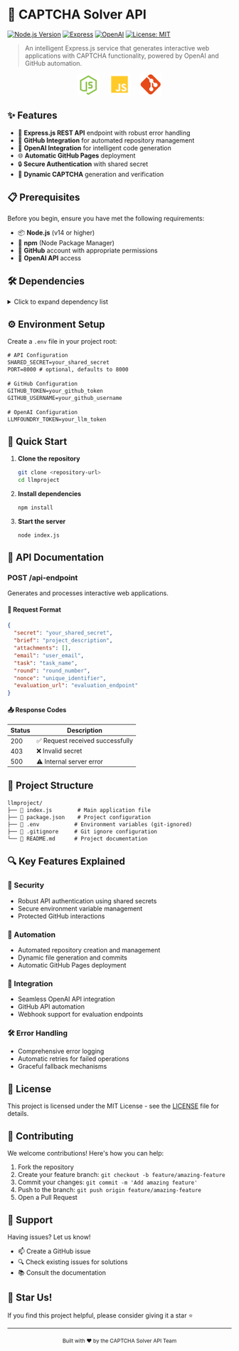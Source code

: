# 🤖 CAPTCHA Solver API

[![Node.js Version](https://img.shields.io/badge/node-%3E%3D14-brightgreen)](https://nodejs.org)
[![Express](https://img.shields.io/badge/express-v5.1.0-blue)](https://expressjs.com/)
[![OpenAI](https://img.shields.io/badge/openai-v6.4.0-orange)](https://openai.com/)
[![License: MIT](https://img.shields.io/badge/License-MIT-yellow.svg)](https://opensource.org/licenses/MIT)

> An intelligent Express.js service that generates interactive web applications with CAPTCHA functionality, powered by OpenAI and GitHub automation.

<div align="center">
  <img src="https://raw.githubusercontent.com/PKief/vscode-material-icon-theme/main/icons/nodejs.svg" alt="Node.js" width="50"/>
  &nbsp;&nbsp;&nbsp;
  <img src="https://raw.githubusercontent.com/PKief/vscode-material-icon-theme/main/icons/javascript.svg" alt="JavaScript" width="50"/>
  &nbsp;&nbsp;&nbsp;
  <img src="https://raw.githubusercontent.com/PKief/vscode-material-icon-theme/main/icons/git.svg" alt="Git" width="50"/>
</div>

## ✨ Features

- 🚀 **Express.js REST API** endpoint with robust error handling
- 🔄 **GitHub Integration** for automated repository management
- 🧠 **OpenAI Integration** for intelligent code generation
- 🌐 **Automatic GitHub Pages** deployment
- 🔒 **Secure Authentication** with shared secret
- 📝 **Dynamic CAPTCHA** generation and verification

## 📋 Prerequisites

Before you begin, ensure you have met the following requirements:

- 📦 **Node.js** (v14 or higher)
- 🔧 **npm** (Node Package Manager)
- 🐙 **GitHub** account with appropriate permissions
- 🔑 **OpenAI API** access

## 🛠️ Dependencies

<details>
<summary>Click to expand dependency list</summary>

| Package | Version | Description |
|---------|---------|-------------|
| @octokit/rest | ^22.0.0 | GitHub API client |
| axios | ^1.12.2 | HTTP client for API requests |
| body-parser | ^2.2.0 | Request body parser |
| dotenv | ^17.2.3 | Environment variables manager |
| express | ^5.1.0 | Web application framework |
| openai | ^6.4.0 | OpenAI API client |

</details>

## ⚙️ Environment Setup

Create a `.env` file in your project root:

```env
# API Configuration
SHARED_SECRET=your_shared_secret
PORT=8000 # optional, defaults to 8000

# GitHub Configuration
GITHUB_TOKEN=your_github_token
GITHUB_USERNAME=your_github_username

# OpenAI Configuration
LLMFOUNDRY_TOKEN=your_llm_token
```

## 🚀 Quick Start

1. **Clone the repository**
   ```bash
   git clone <repository-url>
   cd llmproject
   ```

2. **Install dependencies**
   ```bash
   npm install
   ```

3. **Start the server**
   ```bash
   node index.js
   ```

## 📡 API Documentation

### POST /api-endpoint

Generates and processes interactive web applications.

#### 📝 Request Format
```json
{
  "secret": "your_shared_secret",
  "brief": "project_description",
  "attachments": [],
  "email": "user_email",
  "task": "task_name",
  "round": "round_number",
  "nonce": "unique_identifier",
  "evaluation_url": "evaluation_endpoint"
}
```

#### 📤 Response Codes

| Status | Description |
|--------|-------------|
| 200 | ✅ Request received successfully |
| 403 | ❌ Invalid secret |
| 500 | ⚠️ Internal server error |

## 📁 Project Structure

```
llmproject/
├── 📄 index.js        # Main application file
├── 📄 package.json    # Project configuration
├── 📄 .env           # Environment variables (git-ignored)
├── 📄 .gitignore     # Git ignore configuration
└── 📄 README.md      # Project documentation
```

## 🔍 Key Features Explained

### 🔐 Security
- Robust API authentication using shared secrets
- Secure environment variable management
- Protected GitHub interactions

### 🤖 Automation
- Automated repository creation and management
- Dynamic file generation and commits
- Automatic GitHub Pages deployment

### 🔄 Integration
- Seamless OpenAI API integration
- GitHub API automation
- Webhook support for evaluation endpoints

### 🛠️ Error Handling
- Comprehensive error logging
- Automatic retries for failed operations
- Graceful fallback mechanisms

## 📜 License

This project is licensed under the MIT License - see the [LICENSE](LICENSE) file for details.

## 🤝 Contributing

We welcome contributions! Here's how you can help:

1. Fork the repository
2. Create your feature branch: `git checkout -b feature/amazing-feature`
3. Commit your changes: `git commit -m 'Add amazing feature'`
4. Push to the branch: `git push origin feature/amazing-feature`
5. Open a Pull Request

## 💬 Support

Having issues? Let us know!

- 📫 Create a GitHub issue
- 🔍 Check existing issues for solutions
- 📚 Consult the documentation

## 🌟 Star Us!

If you find this project helpful, please consider giving it a star ⭐️

---

<div align="center">
  <sub>Built with ❤️ by the CAPTCHA Solver API Team</sub>
</div>